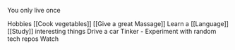 You only live once

Hobbies
[[Cook vegetables]]
[[Give a great Massage]]
Learn a [[Language]]
[[Study]] interesting things
Drive a car
Tinker - Experiment with random tech repos
Watch
